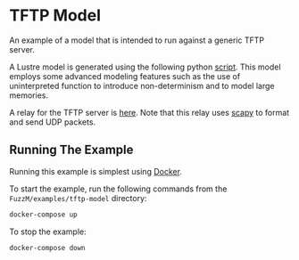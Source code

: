 # TFTP Model

An example of a model that is intended to run against a generic TFTP
server.

A Lustre model is generated using the following python
[script](generate-tftp-lus.py).  This model employs some advanced
modeling features such as the use of uninterpreted function to
introduce non-determinism and to model large memories.

A relay for the TFTP server is [here](relay.py).  Note that this relay uses
[scapy](https://github.com/secdev/scapy) to format and send UDP packets.

## Running The Example

Running this example is simplest using [Docker](../../INSTALLING.md).

To start the example, run the following commands from the `FuzzM/examples/tftp-model` directory:

```bash
docker-compose up
```

To stop the example:

```bash
docker-compose down
```

